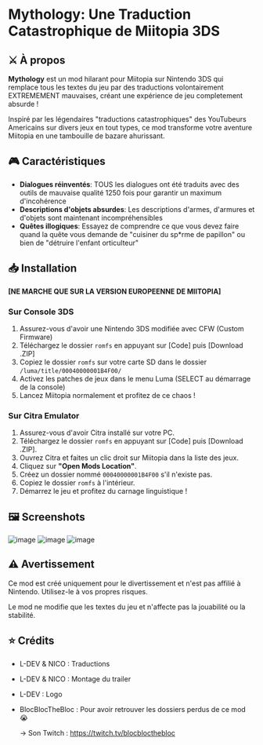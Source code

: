 # Mythology: Une Traduction Catastrophique de Miitopia 3DS

## ⚔️ À propos

**Mythology** est un mod hilarant pour Miitopia sur Nintendo 3DS qui remplace tous les textes du jeu par des traductions volontairement EXTREMEMENT mauvaises, créant une expérience de jeu completement absurde !

Inspiré par les légendaires "traductions catastrophiques" des YouTubeurs Americains sur divers jeux en tout types, ce mod transforme votre aventure Miitopia en une tambouille de bazare ahurissant.

## 🎮 Caractéristiques

- **Dialogues réinventés**: TOUS les dialogues ont été traduits avec des outils de mauvaise qualité 1250 fois pour garantir un maximum d'incohérence
- **Descriptions d'objets absurdes**: Les descriptions d'armes, d'armures et d'objets sont maintenant incompréhensibles
- **Quêtes illogiques**: Essayez de comprendre ce que vous devez faire quand la quête vous demande de "cuisiner du sp*rme de papillon" ou bien de "détruire l'enfant orticulteur"

## 📥 Installation
**[NE MARCHE QUE SUR LA VERSION EUROPEENNE DE MIITOPIA]**

### Sur Console 3DS
1. Assurez-vous d'avoir une Nintendo 3DS modifiée avec CFW (Custom Firmware)
2. Téléchargez le dossier `romfs` en appuyant sur [Code] puis [Download .ZIP]
3. Copiez le dossier `romfs` sur votre carte SD dans le dossier `/luma/title/00040000001B4F00/`
4. Activez les patches de jeux dans le menu Luma (SELECT au démarrage de la console)
5. Lancez Miitopia normalement et profitez de ce chaos !

### Sur Citra Emulator
1. Assurez-vous d'avoir Citra installé sur votre PC.
2. Téléchargez le dossier `romfs` en appuyant sur [Code] puis [Download .ZIP].
3. Ouvrez Citra et faites un clic droit sur Miitopia dans la liste des jeux.
4. Cliquez sur **"Open Mods Location"**.
5. Créez un dossier nommé `00040000001B4F00` s'il n'existe pas.
6. Copiez le dossier `romfs` à l'intérieur.
7. Démarrez le jeu et profitez du carnage linguistique !

## 🖼️ Screenshots

![image](https://github.com/user-attachments/assets/f2a29461-81c2-4e23-b4ef-0c2d2f2acda5)
![image](https://github.com/user-attachments/assets/3470d2ac-2ad6-470b-9e61-07777939536f)
![image](https://github.com/user-attachments/assets/65ef97b6-df3d-4150-b939-92e3760df0ef)

## ⚠️ Avertissement

Ce mod est créé uniquement pour le divertissement et n'est pas affilié à Nintendo. Utilisez-le à vos propres risques.

Le mod ne modifie que les textes du jeu et n'affecte pas la jouabilité ou la stabilité.

## ⭐ Crédits

- L-DEV & NICO : Traductions
- L-DEV & NICO : Montage du trailer 
- L-DEV : Logo
- BlocBlocTheBloc : Pour avoir retrouver les dossiers perdus de ce mod 😭
  
  -> Son Twitch : https://twitch.tv/blocblocthebloc
